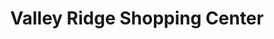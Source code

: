 ---
title: "Valley Ridge Shopping Center"
url: /wayne/valley-ridge-shopping-center-valley-road/
shop: Einkaufszentrum
---